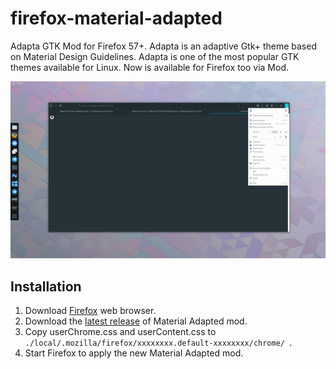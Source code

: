 # firefox-material-adapted
Adapta GTK Mod for Firefox 57+. Adapta is an adaptive Gtk+ theme based on Material Design Guidelines. Adapta is one of the most popular GTK themes available for Linux. Now is available for Firefox too via Mod.

![](preview_1.png)

## Installation
1. Download [Firefox](https://www.mozilla.org/) web browser.
2. Download the [latest release](https://github.com/ferlanero/firefox-material-adapted) of Material Adapted mod.
3. Copy userChrome.css and userContent.css to `./local/.mozilla/firefox/xxxxxxxx.default-xxxxxxxx/chrome/ `.
4. Start Firefox to apply the new Material Adapted mod.
